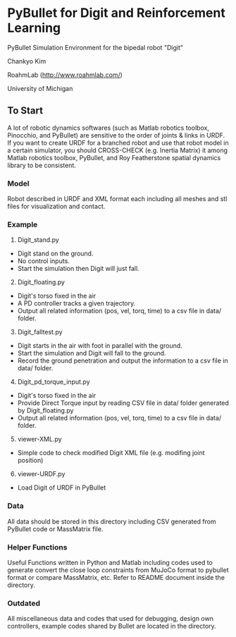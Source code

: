 # PyBullet for Digit and Reinforcement Learning

PyBullet Simulation Environment for the bipedal robot "Digit"

Chankyo Kim

RoahmLab (http://www.roahmlab.com/)

University of Michigan



## To Start
A lot of robotic dynamics softwares (such as Matlab robotics toolbox, Pinocchio, and PyBullet) are sensitive to the order of joints & links in URDF. If you want to create URDF for a branched robot and use that robot model in a certain simulator, you should CROSS-CHECK (e.g. Inertia Matrix) it among Matlab robotics toolbox, PyBullet, and Roy Featherstone spatial dynamics library to be consistent.

### Model
Robot described in URDF and XML format each including all meshes and stl files for visualization and contact.

### Example
<!-- * Call PyBullet
* Load Digit of URDF in Python Code
* Assign jointName
* Provide Closed Loop Constraints
* Fix Base
* Set Camera Position - Allow Keyboard/Mouse Events -->

1. Digit_stand.py
* Digit stand on the ground.
* No control inputs.
* Start the simulation then Digit will just fall.

2. Digit_floating.py
* Digit's torso fixed in the air
* A PD controller tracks a given trajectory.
* Output all related information (pos, vel, torq, time) to a csv file in data/ folder.

3. Digit_falltest.py
* Digit starts in the air with foot in parallel with the ground.
* Start the simulation and Digit will fall to the ground.
* Record the ground penetration and output the information to a csv file in data/ folder.

4. Digit_pd_torque_input.py
* Digit's torso fixed in the air
* Provide Direct Torque input by reading CSV file in data/ folder generated by Digit_floating.py
* Output all related information (pos, vel, torq, time) to a csv file in data/ folder.

5. viewer-XML.py
* Simple code to check modified Digit XML file (e.g. modifing joint position)

6. viewer-URDF.py
* Load Digit of URDF in PyBullet
  
### Data
All data should be stored in this directory including CSV generated from PyBullet code or MassMatrix file.

### Helper Functions
Useful Functions written in Python and Matlab including codes used to generate convert the close loop constraints from MuJoCo format to pybullet format or compare MassMatrix, etc. Refer to README document inside the directory.

### Outdated
All miscellaneous data and codes that used for debugging, design own controllers, example codes shared by Bullet are located in the directory.

<!-- 4. other miscellaneous codes

* Useful functions for PyBullet included -->
